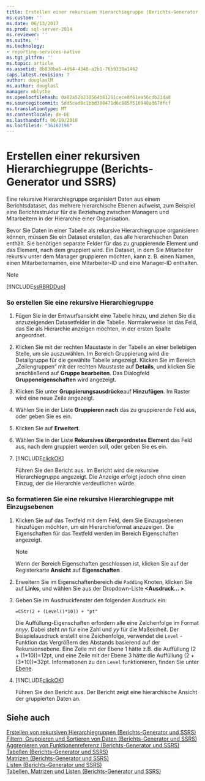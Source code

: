 ```yaml
---
title: Erstellen einer rekursiven Hierarchiegruppe (Berichts-Generator und SSRS) | Microsoft-Dokumentation
ms.custom: ''
ms.date: 06/13/2017
ms.prod: sql-server-2014
ms.reviewer: ''
ms.suite: ''
ms.technology:
- reporting-services-native
ms.tgt_pltfrm: ''
ms.topic: article
ms.assetid: 8b830ba5-4d64-4348-a2b1-76b9338a1462
caps.latest.revision: 7
author: douglaslM
ms.author: douglasl
manager: mblythe
ms.openlocfilehash: 0a82a52b230564b81261cece8f61ea56cdb21da8
ms.sourcegitcommit: 5dd5cad0c1bbd308471d6c885f516948ad67dfcf
ms.translationtype: MT
ms.contentlocale: de-DE
ms.lasthandoff: 06/19/2018
ms.locfileid: "36162196"
---
```

# <a name="create-a-recursive-hierarchy-group-report-builder-and-ssrs"></a>Erstellen einer rekursiven Hierarchiegruppe (Berichts-Generator und SSRS)
  Eine rekursive Hierarchiegruppe organisiert Daten aus einem Berichtsdataset, das mehrere hierarchische Ebenen aufweist, zum Beispiel eine Berichtsstruktur für die Beziehung zwischen Managern und Mitarbeitern in der Hierarchie einer Organisation.  
  
 Bevor Sie Daten in einer Tabelle als rekursive Hierarchiegruppe organisieren können, müssen Sie ein Dataset erstellen, das alle hierarchischen Daten enthält. Sie benötigen separate Felder für das zu gruppierende Element und das Element, nach dem gruppiert wird. Ein Dataset, in dem Sie Mitarbeiter rekursiv unter dem Manager gruppieren möchten, kann z. B. einen Namen, einen Mitarbeiternamen, eine Mitarbeiter-ID und eine Manager-ID enthalten.  
  
> [!NOTE]  
>  [!INCLUDE[ssRBRDDup](../../includes/ssrbrddup-md.md)]  
  
### <a name="to-create-a-recursive-hierarchy-group"></a>So erstellen Sie eine rekursive Hierarchiegruppe  
  
1.  Fügen Sie in der Entwurfsansicht eine Tabelle hinzu, und ziehen Sie die anzuzeigenden Datasetfelder in die Tabelle. Normalerweise ist das Feld, das Sie als Hierarchie anzeigen möchten, in der ersten Spalte angeordnet.  
  
2.  Klicken Sie mit der rechten Maustaste in der Tabelle an einer beliebigen Stelle, um sie auszuwählen. Im Bereich Gruppierung wird die Detailgruppe für die gewählte Tabelle angezeigt. Klicken Sie im Bereich „Zeilengruppen“ mit der rechten Maustaste auf **Details**, und klicken Sie anschließend auf **Gruppe bearbeiten**. Das Dialogfeld **Gruppeneigenschaften** wird angezeigt.  
  
3.  Klicken Sie unter **Gruppierungsausdrücke**auf **Hinzufügen**. Im Raster wird eine neue Zeile angezeigt.  
  
4.  Wählen Sie in der Liste **Gruppieren nach** das zu gruppierende Feld aus, oder geben Sie es ein.  
  
5.  Klicken Sie auf **Erweitert**.  
  
6.  Wählen Sie in der Liste **Rekursives übergeordnetes Element** das Feld aus, nach dem gruppiert werden soll, oder geben Sie es ein.  
  
7.  [!INCLUDE[clickOK](../../includes/clickok-md.md)]  
  
     Führen Sie den Bericht aus. Im Bericht wird die rekursive Hierarchiegruppe angezeigt. Die Anzeige erfolgt jedoch ohne einen Einzug, der die Hierarchie verdeutlichen würde.  
  
### <a name="to-format-a-recursive-hierarchy-group-with-indent-levels"></a>So formatieren Sie eine rekursive Hierarchiegruppe mit Einzugsebenen  
  
1.  Klicken Sie auf das Textfeld mit dem Feld, dem Sie Einzugsebenen hinzufügen möchten, um ein Hierarchieformat anzuzeigen. Die Eigenschaften für das Textfeld werden im Bereich Eigenschaften angezeigt.  
  
    > [!NOTE]  
    >  Wenn der Bereich Eigenschaften geschlossen ist, klicken Sie auf der Registerkarte **Ansicht** auf **Eigenschaften** .  
  
2.  Erweitern Sie im Eigenschaftenbereich die `Padding` Knoten, klicken Sie auf **Links**, und wählen Sie aus der Dropdown-Liste  **\<Ausdruck… >**.  
  
3.  Geben Sie im Ausdruckfenster den folgenden Ausdruck ein:  
  
     `=CStr(2 + (Level()*10)) + "pt"`  
  
     Die Auffüllung-Eigenschaften erfordern alle eine Zeichenfolge im Format *nnyy*. Dabei steht *nn* für eine Zahl und *yy* für die Maßeinheit. Der Beispielausdruck erstellt eine Zeichenfolge, verwendet die `Level` -Funktion das Vergrößern des Abstands basierend auf der Rekursionsebene. Eine Zeile mit der Ebene 1 hätte z.B. die Auffüllung (2 + (1\*10))=12pt, und eine Zeile mit der Ebene 3 hätte die Auffüllung (2 + (3\*10))=32pt. Informationen zu den `Level` funktionieren, finden Sie unter [Ebene](report-builder-functions-level-function.md).  
  
4.  [!INCLUDE[clickOK](../../includes/clickok-md.md)]  
  
     Führen Sie den Bericht aus. Der Bericht zeigt eine hierarchische Ansicht der gruppierten Daten an.  
  
## <a name="see-also"></a>Siehe auch  
 [Erstellen von rekursiven Hierarchiegruppen &#40;Berichts-Generator und SSRS&#41;](creating-recursive-hierarchy-groups-report-builder-and-ssrs.md)   
 [Filtern, Gruppieren und Sortieren von Daten &#40;Berichts-Generator und SSRS&#41;](filter-group-and-sort-data-report-builder-and-ssrs.md)   
 [Aggregieren von Funktionenreferenz &#40;Berichts-Generator und SSRS&#41;](report-builder-functions-aggregate-functions-reference.md)   
 [Tabellen (Berichts-Generator und SSRS)](tables-report-builder-and-ssrs.md)   
 [Matrizen (Berichts-Generator und SSRS)](create-a-matrix-report-builder-and-ssrs.md)   
 [Listen (Berichts-Generator und SSRS)](create-invoices-and-forms-with-lists-report-builder-and-ssrs.md)   
 [Tabellen, Matrizen und Listen &#40;Berichts-Generator und SSRS&#41;](tables-matrices-and-lists-report-builder-and-ssrs.md)  
  
  